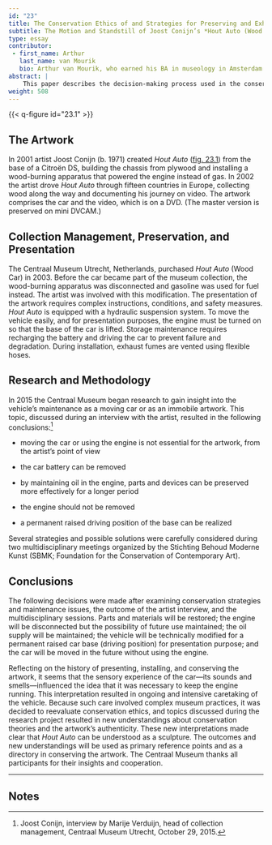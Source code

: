 ```yaml
---
id: "23"
title: The Conservation Ethics of and Strategies for Preserving and Exhibiting an Operational Car
subtitle: The Motion and Standstill of Joost Conijn’s *Hout Auto (Wood Car)*
type: essay
contributor:
 - first_name: Arthur
   last_name: van Mourik
   bio: Arthur van Mourik, who earned his BA in museology in Amsterdam in 2007 at the Reinwardt Academy, is collection manager at the Centraal Museum Utrecht, where he specializes in preserving contemporary artworks. He has worked for several institutions, including the Rijksmuseum Amsterdam and the Van Abbemuseum (Eindhoven, Netherlands). He was selected by the Mondriaan Fund for a research project at Instituto Buena Bista, Curaçao Center for Contemporary Art in 2016. He is interested in artist interviews and new approaches in the conservation of contemporary art.
abstract: |
    This paper describes the decision-making process used in the conservation of *Hout Auto* (Wood Car) by Joost Conijn (b. 1971). One of the crucial questions behind conservation strategies was whether to interpret the vehicle as a kinetic artwork or as a motionless relic. Possible approaches toward the work’s preservation were discussed with the artist and with a panel of professionals from various disciplines. These discussions, which resulted in the decision to preserve the vehicle as a static sculpture, brought new insights to different analytical approaches.
weight: 508
---
```


{{< q-figure id="23.1" >}}

## The Artwork

In 2001 artist Joost Conijn (b. 1971) created *Hout Auto* ([fig. 23.1](#23.1)) from the base of a Citroën DS, building the chassis from plywood and installing a wood-burning apparatus that powered the engine instead of gas. In 2002 the artist drove *Hout Auto* through fifteen countries in Europe, collecting wood along the way and documenting his journey on video. The artwork comprises the car and the video, which is on a DVD. (The master version is preserved on mini DVCAM.)

## Collection Management, Preservation, and Presentation

The Centraal Museum Utrecht, Netherlands, purchased *Hout Auto* (Wood Car) in 2003. Before the car became part of the museum collection, the wood-burning apparatus was disconnected and gasoline was used for fuel instead. The artist was involved with this modification. The presentation of the artwork requires complex instructions, conditions, and safety measures. *Hout Auto* is equipped with a hydraulic suspension system. To move the vehicle easily, and for presentation purposes, the engine must be turned on so that the base of the car is lifted. Storage maintenance requires recharging the battery and driving the car to prevent failure and degradation. During installation, exhaust fumes are vented using flexible hoses.

## Research and Methodology

In 2015 the Centraal Museum began research to gain insight into the vehicle’s maintenance as a moving car or as an immobile artwork. This topic, discussed during an interview with the artist, resulted in the following conclusions:[^1]

-   moving the car or using the engine is not essential for the artwork, from the artist’s point of view

-   the car battery can be removed

-   by maintaining oil in the engine, parts and devices can be preserved more effectively for a longer period

-   the engine should not be removed

-   a permanent raised driving position of the base can be realized

Several strategies and possible solutions were carefully considered during two multidisciplinary meetings organized by the Stichting Behoud Moderne Kunst (SBMK; Foundation for the Conservation of Contemporary Art).

## Conclusions

The following decisions were made after examining conservation strategies and maintenance issues, the outcome of the artist interview, and the multidisciplinary sessions. Parts and materials will be restored; the engine will be disconnected but the possibility of future use maintained; the oil supply will be maintained; the vehicle will be technically modified for a permanent raised car base (driving position) for presentation purpose; and the car will be moved in the future without using the engine.

Reflecting on the history of presenting, installing, and conserving the artwork, it seems that the sensory experience of the car—its sounds and smells—influenced the idea that it was necessary to keep the engine running. This interpretation resulted in ongoing and intensive caretaking of the vehicle. Because such care involved complex museum practices, it was decided to reevaluate conservation ethics, and topics discussed during the research project resulted in new understandings about conservation theories and the artwork’s authenticity. These new interpretations made clear that *Hout Auto* can be understood as a sculpture. The outcomes and new understandings will be used as primary reference points and as a directory in conserving the artwork. The Centraal Museum thanks all participants for their insights and cooperation.

---

## Notes

[^1]: Joost Conijn, interview by Marije Verduijn, head of collection management, Centraal Museum Utrecht, October 29, 2015.
